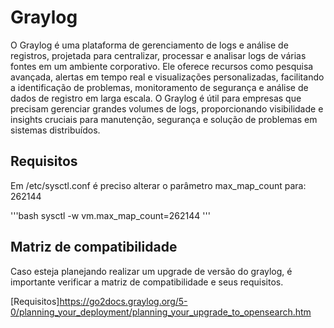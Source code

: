 # Graylog

O Graylog é uma plataforma de gerenciamento de logs e análise de registros, projetada para centralizar, processar e analisar logs de várias fontes em um ambiente corporativo. Ele oferece recursos como pesquisa avançada, alertas em tempo real e visualizações personalizadas, facilitando a identificação de problemas, monitoramento de segurança e análise de dados de registro em larga escala. O Graylog é útil para empresas que precisam gerenciar grandes volumes de logs, proporcionando visibilidade e insights cruciais para manutenção, segurança e solução de problemas em sistemas distribuídos.

## Requisitos

Em /etc/sysctl.conf é preciso alterar o parâmetro max_map_count para: 262144

'''bash
    sysctl -w vm.max_map_count=262144
'''

## Matriz de compatibilidade

Caso esteja planejando realizar um upgrade de versão do graylog, é importante verificar a matriz de compatibilidade e seus requisitos.

[Requisitos]<https://go2docs.graylog.org/5-0/planning_your_deployment/planning_your_upgrade_to_opensearch.htm>
